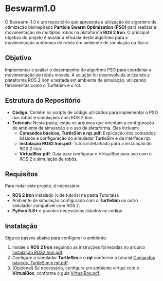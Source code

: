 # Beswarm1.0

O Beswarm-1.0 é um repositório que apresenta a utilização do algoritmo de otimização bioinspirado **Particle Swarm Optimization (PSO)** para realizar a movimentação de múltiplos robôs na plataforma **ROS 2 Iron**. O principal objetivo do projeto é avaliar a eficácia deste algoritmo para a movimentação autônoma de robôs em ambiente de simulação ou físico.

## Objetivo

Implementar e avaliar o desempenho do algoritmo PSO para coordenar a movimentação de robôs móveis. A solução foi desenvolvida utilizando a plataforma ROS 2 Iron e testada em ambiente de simulação, utilizando ferramentas como o TurtleSim e o rqt.

## Estrutura do Repositório

- **Código**: Contém os scripts de código utilizados para implementar o PSO nos robôs e simulações com ROS 2 Iron.
- **Tutoriais**: Nesta pasta, estão os arquivos que orientam a configuração do ambiente de simulação e o uso da plataforma. Eles incluem:
  - **Comandos básicos, TurtleSim e rqt.pdf**: Explicação dos comandos básicos e configuração do simulador TurtleSim e da interface rqt.
  - **Instalação ROS2 Iron.pdf**: Tutorial detalhado para a instalação do ROS 2 Iron.
  - **VirtualBox.pdf**: Guia para configurar o VirtualBox para uso com o ROS 2 e simulação de robôs.

## Requisitos

Para rodar este projeto, é necessário:

- **ROS 2 Iron** instalado (vide tutorial na pasta Tutoriais).
- Ambiente de simulação configurado com o **TurtleSim** ou outro simulador compatível com ROS 2.
- **Python 3.8+** e pacotes necessários listados no código.

## Instalação

Siga os passos abaixo para configurar o ambiente:

1. Instale o **ROS 2 Iron** seguindo as instruções fornecidas no arquivo [Instalação ROS2 Iron.pdf](./Tutoriais/Instalação%20ROS2%20Iron.pdf).
2. Configure o simulador **TurtleSim** e o **rqt** conforme o tutorial [Comandos básicos, TurtleSim e rqt.pdf](./Tutoriais/Comandos%20básicos,%20TurtleSim%20e%20rqt.pdf).
3. (Opcional) Se necessário, configure um ambiente virtual com o **VirtualBox**, conforme o guia [VirtualBox.pdf](./Tutoriais/VirtualBox.pdf).


